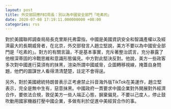 ```yaml
---
layout: post
title: 外交部回應FBI局長：別以為中國安全部門「吃素的」
date: 2020-07-08 17:19:11.000000000 +08:00
categories: rss
---
```


對於美國聯邦調查局局長克里斯托弗雷指，中國是美國資訊安全和智識產權以及經濟最大的長期威脅者，在北京，外交部發言人趙立堅說，美方不要以為中國安全部門是「吃素的」。對方的有關言論，不是基本事實，充斥著整治謊言，充分暴露了他根深蒂固的冷戰思維和意識形態偏見。中方對此堅決反對。他說，美方一些政客多次對中國進行莫須有的抹黑，渲染所謂中國威脅，企圖轉移視線，掩蓋自身問題，他們的圖謀世人看得清清楚楚，註定不會得逞。

另外，對於美國總統特朗普表示正考慮禁止抖音海外版TikTok在美運作，趙立堅表示，完全是無中生有，惡意抹黑。中國政府一貫要求中國企業對外開展對外經濟合作，要依法合規，敦促美方一些人端正心態，摒棄偏見，不要以己度人，停止鼓吹動用國家機器打壓中國企業，多做有利於促進中美經貿合作的事。
